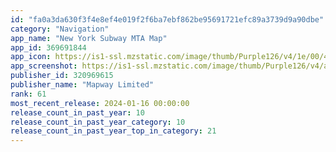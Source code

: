 ```yaml
---
id: "fa0a3da630f3f4e8ef4e019f2f6ba7ebf862be95691721efc89a3739d9a90dbe"
category: "Navigation"
app_name: "New York Subway MTA Map"
app_id: 369691844
app_icon: https://is1-ssl.mzstatic.com/image/thumb/Purple126/v4/1e/00/4b/1e004b19-4538-8908-9770-dfa77bb31a64/AppIcon-NYC-1x_U007emarketing-0-9-0-85-220.png/1024x1024bb.png
app_screenshot: https://is1-ssl.mzstatic.com/image/thumb/Purple126/v4/a1/b8/eb/a1b8ebc3-8664-c650-2798-f1eb9406516c/699f75cb-74b9-4628-bf53-bfd66feb6b4a_0_APP_IPHONE_65_0.png/1242x2688bb.png
publisher_id: 320969615
publisher_name: "Mapway Limited"
rank: 61
most_recent_release: 2024-01-16 00:00:00
release_count_in_past_year: 10
release_count_in_past_year_category: 10
release_count_in_past_year_top_in_category: 21
---
```

